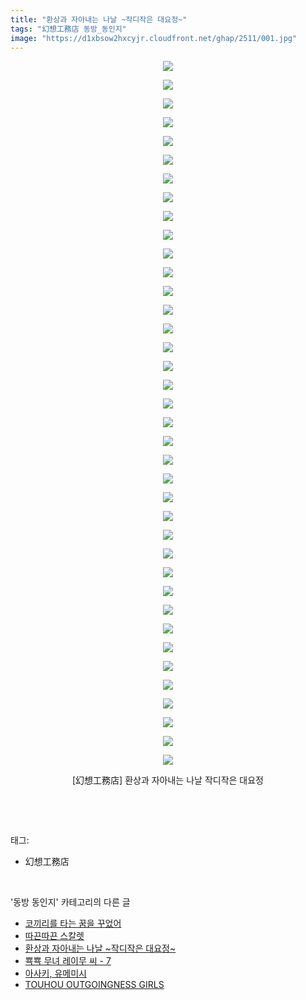 ```yaml
---
title: "환상과 자아내는 나날 ~작디작은 대요정~"
tags: "幻想工務店 동방_동인지"
image: "https://d1xbsow2hxcyjr.cloudfront.net/ghap/2511/001.jpg"
---
```

<div class="article">
<p style="text-align: center; clear: none; float: none;"><img src="{{ site.imgserver10 }}/ghap/2511/001.jpg"/></p>
<p style="text-align: center; clear: none; float: none;"><img src="{{ site.imgserver10 }}/ghap/2511/002.jpg"/></p>
<p style="text-align: center; clear: none; float: none;"><img src="{{ site.imgserver10 }}/ghap/2511/003.jpg"/></p>
<p style="text-align: center; clear: none; float: none;"><img src="{{ site.imgserver10 }}/ghap/2511/004.jpg"/></p>
<p style="text-align: center; clear: none; float: none;"><img src="{{ site.imgserver10 }}/ghap/2511/005.jpg"/></p>
<p style="text-align: center; clear: none; float: none;"><img src="{{ site.imgserver10 }}/ghap/2511/006.jpg"/></p>
<p style="text-align: center; clear: none; float: none;"><img src="{{ site.imgserver10 }}/ghap/2511/007.jpg"/></p>
<p style="text-align: center; clear: none; float: none;"><img src="{{ site.imgserver10 }}/ghap/2511/008.jpg"/></p>
<p style="text-align: center; clear: none; float: none;"><img src="{{ site.imgserver10 }}/ghap/2511/009.jpg"/></p>
<p style="text-align: center; clear: none; float: none;"><img src="{{ site.imgserver10 }}/ghap/2511/010.jpg"/></p>
<p style="text-align: center; clear: none; float: none;"><img src="{{ site.imgserver10 }}/ghap/2511/011.jpg"/></p>
<p style="text-align: center; clear: none; float: none;"><img src="{{ site.imgserver10 }}/ghap/2511/012.jpg"/></p>
<p style="text-align: center; clear: none; float: none;"><img src="{{ site.imgserver10 }}/ghap/2511/013.jpg"/></p>
<p style="text-align: center; clear: none; float: none;"><img src="{{ site.imgserver10 }}/ghap/2511/014.jpg"/></p>
<p style="text-align: center; clear: none; float: none;"><img src="{{ site.imgserver10 }}/ghap/2511/015.jpg"/></p>
<p style="text-align: center; clear: none; float: none;"><img src="{{ site.imgserver10 }}/ghap/2511/016.jpg"/></p>
<p style="text-align: center; clear: none; float: none;"><img src="{{ site.imgserver10 }}/ghap/2511/017.jpg"/></p>
<p style="text-align: center; clear: none; float: none;"><img src="{{ site.imgserver10 }}/ghap/2511/018.jpg"/></p>
<p style="text-align: center; clear: none; float: none;"><img src="{{ site.imgserver10 }}/ghap/2511/019.jpg"/></p>
<p style="text-align: center; clear: none; float: none;"><img src="{{ site.imgserver10 }}/ghap/2511/020.jpg"/></p>
<p style="text-align: center; clear: none; float: none;"><img src="{{ site.imgserver10 }}/ghap/2511/021.jpg"/></p>
<p style="text-align: center; clear: none; float: none;"><img src="{{ site.imgserver10 }}/ghap/2511/022.jpg"/></p>
<p style="text-align: center; clear: none; float: none;"><img src="{{ site.imgserver10 }}/ghap/2511/023.jpg"/></p>
<p style="text-align: center; clear: none; float: none;"><img src="{{ site.imgserver10 }}/ghap/2511/024.jpg"/></p>
<p style="text-align: center; clear: none; float: none;"><img src="{{ site.imgserver10 }}/ghap/2511/025.jpg"/></p>
<p style="text-align: center; clear: none; float: none;"><img src="{{ site.imgserver10 }}/ghap/2511/026.jpg"/></p>
<p style="text-align: center; clear: none; float: none;"><img src="{{ site.imgserver10 }}/ghap/2511/027.jpg"/></p>
<p style="text-align: center; clear: none; float: none;"><img src="{{ site.imgserver10 }}/ghap/2511/028.jpg"/></p>
<p style="text-align: center; clear: none; float: none;"><img src="{{ site.imgserver10 }}/ghap/2511/029.jpg"/></p>
<p style="text-align: center; clear: none; float: none;"><img src="{{ site.imgserver10 }}/ghap/2511/030.jpg"/></p>
<p style="text-align: center; clear: none; float: none;"><img src="{{ site.imgserver10 }}/ghap/2511/031.jpg"/></p>
<p style="text-align: center; clear: none; float: none;"><img src="{{ site.imgserver10 }}/ghap/2511/032.jpg"/></p>
<p style="text-align: center; clear: none; float: none;"><img src="{{ site.imgserver10 }}/ghap/2511/033.jpg"/></p>
<p style="text-align: center; clear: none; float: none;"><img src="{{ site.imgserver10 }}/ghap/2511/034.jpg"/></p>
<p style="text-align: center; clear: none; float: none;"><img src="{{ site.imgserver10 }}/ghap/2511/035.jpg"/></p>
<p style="text-align: center; clear: none; float: none;"><img src="{{ site.imgserver10 }}/ghap/2511/036.jpg"/></p>
<p style="text-align: center; clear: none; float: none;"><img src="{{ site.imgserver10 }}/ghap/2511/037.jpg"/></p>
<p style="text-align: center; clear: none; float: none;"><img src="{{ site.imgserver10 }}/ghap/2511/038.jpg"/></p>
<p style="text-align: center; clear: none; float: none;">[幻想工務店] 환상과 자아내는 나날 작디작은 대요정</p>
<p><br/></p>
</div><br/>
<div class="tagTrail">
<p>태그: </p>
<ul>
<li>幻想工務店</li>
</ul>
</div><br/>
<div class="another">
<p>'동방 동인지' 카테고리의 다른 글</p>
<ul>
<li><a href="/ghap_2513">코끼리를 타는 꿈을 꾸었어</a></li>
<li><a href="/ghap_2512">따끈따끈 스칼렛</a></li>
<li><a href="/ghap_2511">환상과 자아내는 나날 ~작디작은 대요정~</a></li>
<li><a href="/ghap_2508">뾱뾱 무녀 레이무 씨 - 7</a></li>
<li><a href="/ghap_2507">아사키, 유메미시</a></li>
<li><a href="/ghap_2506">TOUHOU OUTGOINGNESS GIRLS</a></li>
</ul>
</div><br/>
<div class="cb_module cb_fluid">
<div class="cb_wrt cb_profile">
</div><!-- commentList close -->
</div><br/>
